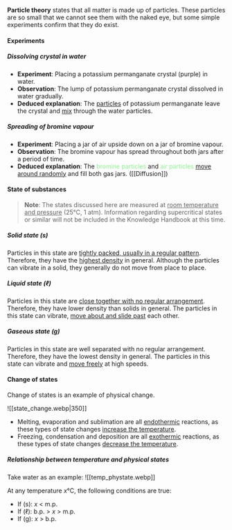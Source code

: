 **Particle theory** states that all matter is made up of particles. These particles are so small that we cannot see them with the naked eye, but some simple experiments confirm that they do exist.

#### Experiments
##### Dissolving crystal in water
- **Experiment**: Placing a potassium permanganate crystal (purple) in water.
- **Observation**: The lump of potassium permanganate crystal dissolved in water gradually.
- **Deduced explanation**: The <u>particles</u> of potassium permanganate leave the crystal and <u>mix</u> through the water particles.

##### Spreading of bromine vapour
- **Experiment**: Placing a jar of air upside down on a jar of bromine vapour.
- **Observation**: The bromine vapour has spread throughout both jars after a period of time.
- **Deduced explanation**: The <span style="color: lightgreen">bromine particles</span> and <span style="color: lightgreen">air particles</span> <u>move around randomly</u> and fill both gas jars. ([[Diffusion]])

#### State of substances
> **Note**:
> The states discussed here are measured at <u>room temperature and pressure</u> (25°C, 1 atm). Information regarding supercritical states or similar will not be included in the Knowledge Handbook at this time.

##### Solid state (s)
Particles in this state are <u>tightly packed, usually in a regular pattern</u>. Therefore, they have the <u>highest density</u> in general. Although the particles can vibrate in a solid, they generally do not move from place to place.

##### Liquid state (ℓ)
Particles in this state are <u>close together with no regular arrangement</u>. Therefore, they have lower density than solids in general. The particles in this state can vibrate, <u>move about and slide past</u> each other.

##### Gaseous state (g)
Particles in this state are well separated with no regular arrangement. Therefore, they have the lowest density in general. The particles in this state can vibrate and <u>move freely</u> at high speeds.

#### Change of states
Change of states is an example of physical change.

![[state_change.webp|350]]

- Melting, evaporation and sublimation are all <u>endothermic</u> reactions, as these types of state changes <u>increase the temperature</u>.
- Freezing, condensation and deposition are all <u>exothermic</u> reactions, as these types of state changes <u>decrease the temperature</u>.

##### Relationship between temperature and physical states
Take water as an example:
![[temp_phystate.webp]]

At any temperature $x$°C, the following conditions are true:
- If (s): $x$ < m.p.
- If (ℓ): b.p. > $x$ > m.p.
- If (g): $x$ > b.p.
